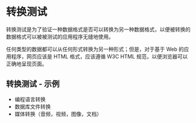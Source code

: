 # 转换测试

转换测试是为了验证一种数据格式是否可以转换为另一种数据格式，以便被转换的数据格式可以被被测试的应用程序无缝地使用。

任何类型的数据都可以从任何形式转换为另一种形式；但是，对于基于 Web 的应用程序，网页应该是 HTML 格式，应该遵循 W3C HTML 规范，以便浏览器可以正确地呈现页面。

## 转换测试 - 示例

* 编程语言转换
* 数据库文件转换
* 媒体转换（音频，视频，图像，文档）
